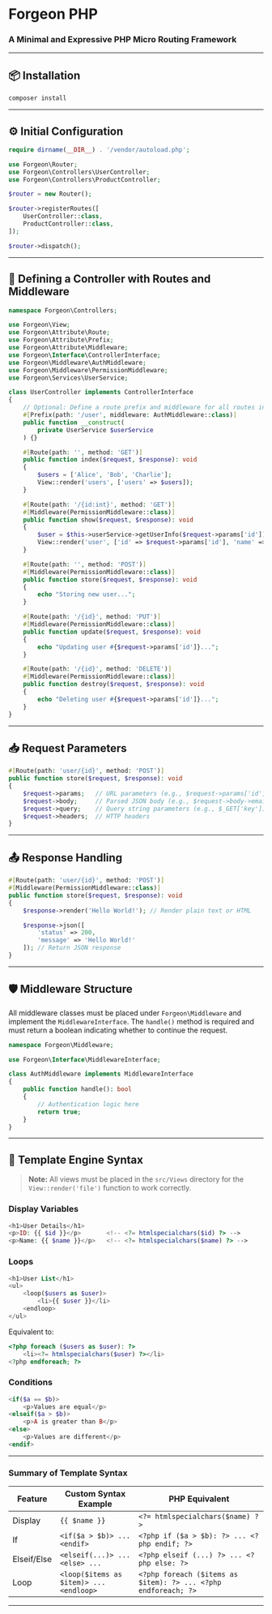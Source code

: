 # Forgeon PHP

### A Minimal and Expressive PHP Micro Routing Framework

---

## 📦 Installation

```bash
composer install
```

---

## ⚙️ Initial Configuration

```php
require dirname(__DIR__) . '/vendor/autoload.php';

use Forgeon\Router;
use Forgeon\Controllers\UserController;
use Forgeon\Controllers\ProductController;

$router = new Router();

$router->registerRoutes([
    UserController::class,
    ProductController::class,
]);

$router->dispatch();
```

---

## 🧽 Defining a Controller with Routes and Middleware

```php
namespace Forgeon\Controllers;

use Forgeon\View;
use Forgeon\Attribute\Route;
use Forgeon\Attribute\Prefix;
use Forgeon\Attribute\Middleware;
use Forgeon\Interface\ControllerInterface;
use Forgeon\Middleware\AuthMiddleware;
use Forgeon\Middleware\PermissionMiddleware;
use Forgeon\Services\UserService;

class UserController implements ControllerInterface
{
    // Optional: Define a route prefix and middleware for all routes in the controller
    #[Prefix(path: '/user', middleware: AuthMiddleware::class)]
    public function __construct(
        private UserService $userService
    ) {}

    #[Route(path: '', method: 'GET')]
    public function index($request, $response): void
    {
        $users = ['Alice', 'Bob', 'Charlie'];
        View::render('users', ['users' => $users]);
    }

    #[Route(path: '/{id:int}', method: 'GET')]
    #[Middleware(PermissionMiddleware::class)]
    public function show($request, $response): void
    {
        $user = $this->userService->getUserInfo($request->params['id']);
        View::render('user', ['id' => $request->params['id'], 'name' => $user]);
    }

    #[Route(path: '', method: 'POST')]
    #[Middleware(PermissionMiddleware::class)]
    public function store($request, $response): void
    {
        echo "Storing new user...";
    }

    #[Route(path: '/{id}', method: 'PUT')]
    #[Middleware(PermissionMiddleware::class)]
    public function update($request, $response): void
    {
        echo "Updating user #{$request->params['id']}...";
    }

    #[Route(path: '/{id}', method: 'DELETE')]
    #[Middleware(PermissionMiddleware::class)]
    public function destroy($request, $response): void
    {
        echo "Deleting user #{$request->params['id']}...";
    }
}
```

---

## 📥 Request Parameters

```php
#[Route(path: 'user/{id}', method: 'POST')]
public function store($request, $response): void
{
    $request->params;   // URL parameters (e.g., $request->params['id'])
    $request->body;     // Parsed JSON body (e.g., $request->body->email)
    $request->query;    // Query string parameters (e.g., $_GET['key'])
    $request->headers;  // HTTP headers
}
```

---

## 📤 Response Handling

```php
#[Route(path: 'user/{id}', method: 'POST')]
#[Middleware(PermissionMiddleware::class)]
public function store($request, $response): void
{
    $response->render('Hello World!'); // Render plain text or HTML

    $response->json([
        'status' => 200,
        'message' => 'Hello World!'
    ]); // Return JSON response
}
```

---

## 🛡️ Middleware Structure

All middleware classes must be placed under `Forgeon\Middleware` and implement the `MiddlewareInterface`.
The `handle()` method is required and must return a boolean indicating whether to continue the request.

```php
namespace Forgeon\Middleware;

use Forgeon\Interface\MiddlewareInterface;

class AuthMiddleware implements MiddlewareInterface
{
    public function handle(): bool
    {
        // Authentication logic here
        return true;
    }
}
```

---

## 🧹 Template Engine Syntax

> **Note:** All views must be placed in the `src/Views` directory for the `View::render('file')` function to work correctly.

### Display Variables

```php
<h1>User Details</h1>
<p>ID: {{ $id }}</p>       <!-- <?= htmlspecialchars($id) ?> -->
<p>Name: {{ $name }}</p>   <!-- <?= htmlspecialchars($name) ?> -->
```

### Loops

```php
<h1>User List</h1>
<ul>
    <loop($users as $user)>
        <li>{{ $user }}</li>
    <endloop>
</ul>
```

Equivalent to:

```php
<?php foreach ($users as $user): ?>
    <li><?= htmlspecialchars($user) ?></li>
<?php endforeach; ?>
```

### Conditions

```php
<if($a == $b)>
    <p>Values are equal</p>
<elseif($a > $b)>
    <p>A is greater than B</p>
<else>
    <p>Values are different</p>
<endif>
```

---

### Summary of Template Syntax

| Feature     | Custom Syntax Example                   | PHP Equivalent                                                 |
| ----------- | --------------------------------------- | -------------------------------------------------------------- |
| Display     | `{{ $name }}`                           | `<?= htmlspecialchars($name) ?>`                               |
| If          | `<if($a > $b)> ... <endif>`             | `<?php if ($a > $b): ?> ... <?php endif; ?>`                   |
| Elseif/Else | `<elseif(...)> ... <else> ...`          | `<?php elseif (...) ?> ... <?php else: ?>`                     |
| Loop        | `<loop($items as $item)> ... <endloop>` | `<?php foreach ($items as $item): ?> ... <?php endforeach; ?>` |

---
